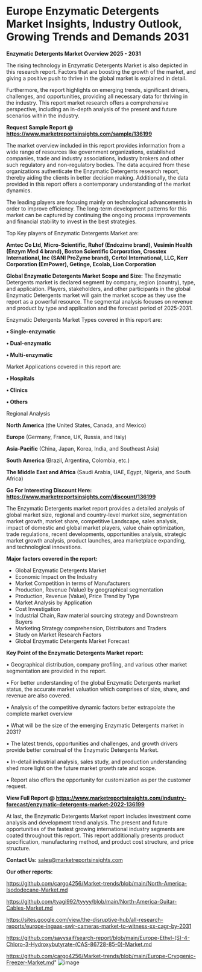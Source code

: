 # Europe Enzymatic Detergents Market Insights, Industry Outlook, Growing Trends and Demands 2031

<Strong> Enzymatic Detergents Market Overview 2025 - 2031</strong>

The rising technology in Enzymatic Detergents Market is also depicted in this research report. Factors that are boosting the growth of the market, and giving a positive push to thrive in the global market is explained in detail.

Furthermore, the report highlights on emerging trends, significant drivers, challenges, and opportunities, providing all necessary data for thriving in the industry. This report market research offers a comprehensive perspective, including an in-depth analysis of the present and future scenarios within the industry.

<strong>Request Sample Report @ <a href=https://www.marketreportsinsights.com/sample/136199>https://www.marketreportsinsights.com/sample/136199</a></strong>

The market overview included in this report provides information from a wide range of resources like government organizations, established companies, trade and industry associations, industry brokers and other such regulatory and non-regulatory bodies. The data acquired from these organizations authenticate the Enzymatic Detergents research report, thereby aiding the clients in better decision making. Additionally, the data provided in this report offers a contemporary understanding of the market dynamics.

The leading players are focusing mainly on technological advancements in order to improve efficiency. The long-term development patterns for this market can be captured by continuing the ongoing process improvements and financial stability to invest in the best strategies.

Top Key players of Enzymatic Detergents Market are:

<strong>Amtec Co Ltd, Micro-Scientific, Ruhof (Endozime brand), Vesimin Health (Enzym Med 4 brand), Boston Scientific Corporation, Crosstex International, Inc (SANI ProZyme brand), Certol International, LLC, Kerr Corporation (EmPower), Getinge, Ecolab, Lion Corporation</strong>

<strong><b>Global Enzymatic Detergents Market Scope and Size:</b></strong>
The Enzymatic Detergents market is declared segment by company, region (country), type, and application. Players, stakeholders, and other participants in the global Enzymatic Detergents market will gain the market scope as they use the report as a powerful resource. The segmental analysis focuses on revenue and product by type and application and the forecast period of 2025-2031.

Enzymatic Detergents Market Types covered in this report are:

<strong>• Single-enzymatic

• Dual-enzymatic

• Multi-enzymatic</strong>

Market Applications covered in this report are:

<strong>• Hospitals

• Clinics

• Others</strong> 

Regional Analysis

<strong>North America</strong> (the United States, Canada, and Mexico)

<strong>Europe</strong> (Germany, France, UK, Russia, and Italy)

<strong>Asia-Pacific</strong> (China, Japan, Korea, India, and Southeast Asia)

<strong>South America</strong> (Brazil, Argentina, Colombia, etc.)

<strong>The Middle East and Africa</strong> (Saudi Arabia, UAE, Egypt, Nigeria, and South Africa)

<strong>Go For Interesting Discount Here: <a href=https://www.marketreportsinsights.com/discount/136199>https://www.marketreportsinsights.com/discount/136199</a></strong>

The Enzymatic Detergents market report provides a detailed analysis of global market size, regional and country-level market size, segmentation market growth, market share, competitive Landscape, sales analysis, impact of domestic and global market players, value chain optimization, trade regulations, recent developments, opportunities analysis, strategic market growth analysis, product launches, area marketplace expanding, and technological innovations.

<strong><b>Major factors covered in the report:</b></strong>
<ul>
  <li>Global Enzymatic Detergents Market </li>
  <li>Economic Impact on the Industry</li>
  <li>Market Competition in terms of Manufacturers</li>
  <li>Production, Revenue (Value) by geographical segmentation</li>
  <li>Production, Revenue (Value), Price Trend by Type</li>
  <li>Market Analysis by Application</li>
  <li>Cost Investigation</li>
  <li>Industrial Chain, Raw material sourcing strategy and Downstream Buyers</li>
  <li>Marketing Strategy comprehension, Distributors and Traders</li>
  <li>Study on Market Research Factors</li>
  <li>Global Enzymatic Detergents Market Forecast</li>
</ul>

<strong><b>Key Point of the Enzymatic Detergents Market report:</b></strong>

• Geographical distribution, company profiling, and various other market segmentation are provided in the report.

• For better understanding of the global Enzymatic Detergents market status, the accurate market valuation which comprises of size, share, and revenue are also covered.

• Analysis of the competitive dynamic factors better extrapolate the complete market overview

• What will be the size of the emerging Enzymatic Detergents market in 2031?

• The latest trends, opportunities and challenges, and growth drivers provide better construal of the Enzymatic Detergents Market.

• In-detail industrial analysis, sales study, and production understanding shed more light on the future market growth rate and scope.

• Report also offers the opportunity for customization as per the customer request.

<strong><b>View Full Report @ <a href=https://www.marketreportsinsights.com/industry-forecast/enzymatic-detergents-market-2022-136199>https://www.marketreportsinsights.com/industry-forecast/enzymatic-detergents-market-2022-136199</a></b></strong>


At last, the Enzymatic Detergents Market report includes investment come analysis and development trend analysis. The present and future opportunities of the fastest growing international industry segments are coated throughout this report. This report additionally presents product specification, manufacturing method, and product cost structure, and price structure.

<strong>Contact Us:</strong>
sales@marketreportsinsights.com

<strong>Our other reports:</strong>

<a href=https://github.com/cargo4256/Market-trends/blob/main/North-America-Isododecane-Market.md>https://github.com/cargo4256/Market-trends/blob/main/North-America-Isododecane-Market.md</a>

<a href=https://github.com/tyagi992/tyyyy/blob/main/North-America-Guitar-Cables-Market.md>https://github.com/tyagi992/tyyyy/blob/main/North-America-Guitar-Cables-Market.md</a>

<a href=https://sites.google.com/view/the-disruptive-hub/all-research-reports/europe-ingaas-swir-cameras-market-to-witness-xx-cagr-by-2031>https://sites.google.com/view/the-disruptive-hub/all-research-reports/europe-ingaas-swir-cameras-market-to-witness-xx-cagr-by-2031</a>

<a href=https://github.com/sayysaif/search-report/blob/main/Europe-Ethyl-(S)-4-Chloro-3-Hydroxybutyrate-(CAS-86728-85-0)-Market.md>https://github.com/sayysaif/search-report/blob/main/Europe-Ethyl-(S)-4-Chloro-3-Hydroxybutyrate-(CAS-86728-85-0)-Market.md</a>

<a href=https://github.com/cargo4256/Market-trends/blob/main/Europe-Cryogenic-Freezer-Market.md>https://github.com/cargo4256/Market-trends/blob/main/Europe-Cryogenic-Freezer-Market.md</a>"
![image](https://github.com/user-attachments/assets/3bc19f69-bb27-4a2b-8099-54c853c7ec1d)

